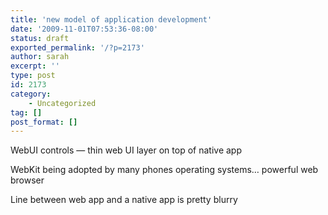 ```yaml
---
title: 'new model of application development'
date: '2009-11-01T07:53:36-08:00'
status: draft
exported_permalink: '/?p=2173'
author: sarah
excerpt: ''
type: post
id: 2173
category:
    - Uncategorized
tag: []
post_format: []
---
```

WebUI controls — thin web UI layer on top of native app

WebKit being adopted by many phones operating systems… powerful web browser

Line between web app and a native app is pretty blurry